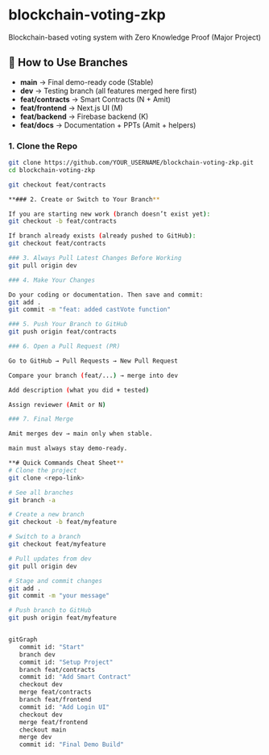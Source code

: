 # blockchain-voting-zkp
Blockchain-based voting system with Zero Knowledge Proof (Major Project)

## 🔹 How to Use Branches

- **main** → Final demo-ready code (Stable)  
- **dev** → Testing branch (all features merged here first)  
- **feat/contracts** → Smart Contracts (N + Amit)  
- **feat/frontend** → Next.js UI (M)  
- **feat/backend** → Firebase backend (K)  
- **feat/docs** → Documentation + PPTs (Amit + helpers)  


### 1. Clone the Repo
```bash
git clone https://github.com/YOUR_USERNAME/blockchain-voting-zkp.git
cd blockchain-voting-zkp

git checkout feat/contracts

**### 2. Create or Switch to Your Branch**

If you are starting new work (branch doesn’t exist yet):
git checkout -b feat/contracts

If branch already exists (already pushed to GitHub):
git checkout feat/contracts

### 3. Always Pull Latest Changes Before Working
git pull origin dev

### 4. Make Your Changes

Do your coding or documentation. Then save and commit:
git add .
git commit -m "feat: added castVote function"

### 5. Push Your Branch to GitHub
git push origin feat/contracts

### 6. Open a Pull Request (PR)

Go to GitHub → Pull Requests → New Pull Request

Compare your branch (feat/...) → merge into dev

Add description (what you did + tested)

Assign reviewer (Amit or N)

### 7. Final Merge

Amit merges dev → main only when stable.

main must always stay demo-ready.

**# Quick Commands Cheat Sheet**
# Clone the project
git clone <repo-link>

# See all branches
git branch -a

# Create a new branch
git checkout -b feat/myfeature

# Switch to a branch
git checkout feat/myfeature

# Pull updates from dev
git pull origin dev

# Stage and commit changes
git add .
git commit -m "your message"

# Push branch to GitHub
git push origin feat/myfeature


gitGraph
   commit id: "Start"
   branch dev
   commit id: "Setup Project"
   branch feat/contracts
   commit id: "Add Smart Contract"
   checkout dev
   merge feat/contracts
   branch feat/frontend
   commit id: "Add Login UI"
   checkout dev
   merge feat/frontend
   checkout main
   merge dev
   commit id: "Final Demo Build"
